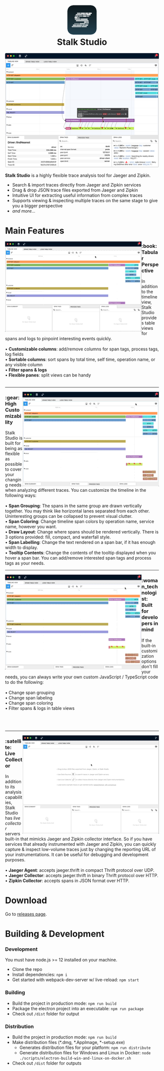 <h1 align="center">
  <img width="96" height="96" src="./assets/icons/128x128.png"> <br/>
  Stalk Studio
</h1>

![Demo](./docs/readme-images/screenshot.png)

**Stalk Studio** is a highly flexible trace analysis tool for Jaeger and Zipkin.
- Search & import traces directly from Jaeger and Zipkin services
- Drag & drop JSON trace files exported from Jaeger and Zipkin
- Intuitive UI for extracting useful information from complex traces
- Supports viewing & inspecting multiple traces on the same stage to give you a bigger perspective
- *and more...*

# Main Features

<img align="left" width="447" height="auto" src="./docs/readme-images/tabular-view-3.mp4.gif">
<div>
  <h3>:book: Tabular Perspective</h3>
  In addition to the timeline view, Stalk Studio provides table views for spans and logs to
  pinpoint interesting events quickly.
  <br />
  <br />
  <div>
    • <strong>Customizable columns</strong>: add/remove columns for span tags, process tags, log fields
  </div>
  <div>
    • <strong>Sortable columns</strong>: sort spans by total time, self time, operation name, or any visible column<br />
  </div>
  <div>
    • <strong>Filter spans & logs</strong>
  </div>
  <div>
    • <strong>Flexible panes</strong>: split views can be handy
  </div>
  <br />
</div>

<hr/>

<img align="right" width="447" height="auto" src="./docs/readme-images/built-in-customization.mp4.gif">
<div>
  <h3>:gear: High Customizability</h3>
  Stalk Studio is built for being as flexible as possible to cover your changing needs when analyzing different traces.
  You can customize the timeline in the following ways:
  <br />
  <br />
  <div>
    • <strong>Span Grouping</strong>: The spans in the same group are drawn vertically together.
    You may think like horizontal lanes separated from each other. Uninteresting groups can be
    collapsed to prevent visual clutter.
  </div>
  <div>
    • <strong>Span Coloring</strong>: Change timeline span colors by operation name, service name,
    however you want.
  </div>
  <div>
    • <strong>Draw Layout</strong>: Change where spans should be rendered vertically. There is 3 options
    provided: fill, compact, and waterfall style.
  </div>
  <div>
    • <strong>Span Labelling</strong>: Change the text rendered on a span bar, if it has enough width to display.
  </div>
  <div>
    • <strong>Tooltip Contents</strong>: Change the contents of the tooltip displayed when you hover a span bar.
    You can add/remove interested span tags and process tags as your needs.
  </div>
</div>

<hr/>

<img align="left" width="447" height="auto" src="./docs/readme-images/code-customization.mp4.gif">
<div>
  <h3>:woman_technologist: Built for developers in mind</h3>
  If the built-in customization options don't fill your needs, you can always write your own
  custom JavaScript / TypeScript code to do the following:
  <br />
  <br />
  <div>
    • Change span grouping
  </div>
  <div>
    • Change span labeling
  </div>
  <div>
    • Change span coloring
  </div>
  <div>
    • Filter spans & logs in table views
  </div>
  <br />
  <br />
  <br />
</div>

<hr/>

<img align="right" width="447" height="auto" src="./docs/readme-images/live-collector.mp4.gif">
<div>
  <h3>:satellite: Live Collector</h3>
  In addition to its analysis capabilities, Stalk Studio has <em>live collector</em> servers built-in
  that mimicks Jaeger and Zipkin collector interface. So if you have services that already instrumented
  with Jaeger and Zipkin, you can quickly capture & inspect low-volume traces just by changing
  the reporting URL of your instrumentations. It can be useful for debugging and development purposes.
  <br />
  <br />
  <div>
    • <strong>Jaeger Agent</strong>: accepts jaeger.thrift in compact Thrift protocol over UDP.
  </div>
  <div>
    • <strong>Jaeger Collector</strong>: accepts jaeger.thrift in binary Thrift protocol over HTTP.
  </div>
  <div>
    • <strong>Zipkin Collector</strong>: accepts spans in JSON format over HTTP.
  </div>
</div>

<!-- <hr/> -->

# Download

Go to [releases page](https://github.com/dgurkaynak/stalk-studio/releases).

# Building & Development

### Development

You must have node.js >= 12 installed on your machine.

- Clone the repo
- Install dependencies: `npm i`
- Get started with webpack-dev-server w/ live-reload: `npm start`

### Building

- Build the project in production mode: `npm run build`
- Package the electron project into an executable: `npm run package`
- Check out `/dist` folder for output

### Distribution

- Build the project in production mode: `npm run build`
- Make distribution files (*.dmg, *.AppImage, *-setup.exe)
  - Generates distribution files for your platform: `npm run distribute`
  - Generate distribution files for Windows and Linux in Docker: `node ./scripts/electron-build-win-and-linux-on-docker.sh`
- Check out `/dist` folder for outputs
